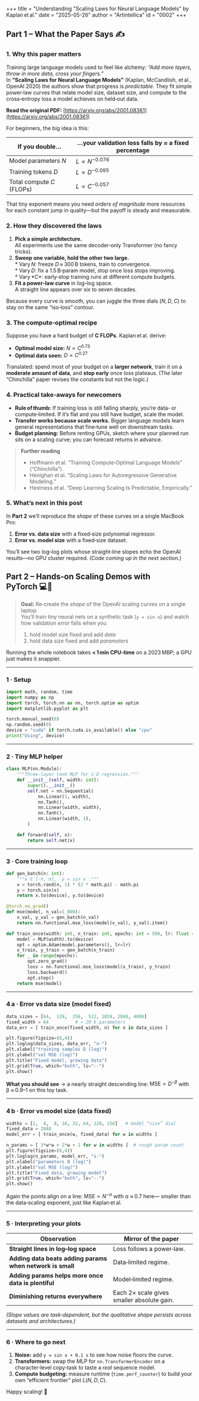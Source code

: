 +++
title = "Understanding \"Scaling Laws for Neural Language Models\" by Kaplan et al."
date = "2025-05-26"
author = "Artintellica"
id = "0002"
+++

## Part 1 – What the Paper Says ✍️

### 1. Why this paper matters

Training large language models used to feel like alchemy: _“Add more layers,
throw in more data, cross your fingers.”_  
In **“Scaling Laws for Neural Language Models”** (Kaplan, McCandlish, et al.,
OpenAI 2020) the authors show that progress is _predictable_. They fit simple
power‑law curves that relate model size, dataset size, and compute to the
cross‑entropy loss a model achieves on held‑out data.

**Read the original PDF:**
[https://arxiv.org/abs/2001.08361](https://arxiv.org/abs/2001.08361)

For beginners, the big idea is this:

| If you **double**…        | …your validation loss falls by ≈ a **fixed percentage** |
| ------------------------- | ------------------------------------------------------- |
| Model parameters *N*      | $L \propto N^{-0.076}$                                |
| Training tokens *D*       | $L \propto D^{-0.095}$                                |
| Total compute *C* (FLOPs) | $L \propto C^{-0.057}$                                |

That tiny exponent means you need _orders of magnitude_ more resources for each
constant jump in quality—but the payoff is steady and measurable.

### 2. How they discovered the laws

1. **Pick a simple architecture.**  
   All experiments use the same decoder‑only Transformer (no fancy tricks).
2. **Sweep one variable, hold the other two large.**  
   * Vary *N*: freeze *D* ≈ 300 B tokens, train to convergence.  
   * Vary *D*: fix a 1.5 B‑param model, stop once loss stops improving.  
   * Vary *C\*: early‑stop training runs at different compute budgets.
3. **Fit a power‑law curve** in log–log space.  
   A straight line appears over six to seven decades.

Because every curve is smooth, you can juggle the three dials (_N_, *D*, *C*) to
stay on the same “iso‑loss” contour.

### 3. The compute‑optimal recipe

Suppose you have a hard budget of **C FLOPs**. Kaplan et al. derive:

- **Optimal model size:** $N \propto C^{0.73}$
- **Optimal data seen:** $D \propto C^{0.27}$

Translated: spend most of your budget on a **larger network**, train it on a
**moderate amount of data**, and **stop early** once loss plateaus. (The later
“Chinchilla” paper revises the constants but not the logic.)

### 4. Practical take‑aways for newcomers

- **Rule of thumb:** If training loss is still falling sharply, you’re data‑ or
  compute‑limited. If it’s flat and you still have budget, scale the model.
- **Transfer works because scale works.** Bigger language models learn general
  representations that fine‑tune well on downstream tasks.
- **Budget planning:** Before renting GPUs, sketch where your planned run sits
  on a scaling curve; you can forecast returns in advance.

> **Further reading**
>
> - Hoffmann et al. “Training Compute‑Optimal Language Models” (“Chinchilla”).
> - Henighan et al. “Scaling Laws for Autoregressive Generative Modeling.”
> - Hestness et al. “Deep Learning Scaling Is Predictable, Empirically.”

### 5. What’s next in this post

In **Part 2** we’ll reproduce the _shape_ of these curves on a single MacBook
Pro:

1. **Error vs. data size** with a fixed‑size polynomial regressor.
2. **Error vs. model size** with a fixed‑size dataset.

You’ll see two log–log plots whose straight‑line slopes echo the OpenAI
results—no GPU cluster required. _(Code coming up in the next section.)_

## Part 2 – Hands‑on Scaling Demos with PyTorch 💻🐍

> **Goal:** Re‑create the _shape_ of the OpenAI scaling curves on a single
> laptop.  
> You’ll train tiny neural nets on a synthetic task (`y = sin x`) and watch how
> validation error falls when you
>
> 1. hold model size fixed and add _data_
> 2. hold data size fixed and add _parameters_

Running the whole notebook takes **< 1 min CPU‑time** on a 2023 MBP; a GPU just
makes it snappier.

---

### 1 · Setup

```python
import math, random, time
import numpy as np
import torch, torch.nn as nn, torch.optim as optim
import matplotlib.pyplot as plt

torch.manual_seed(0)
np.random.seed(0)
device = "cuda" if torch.cuda.is_available() else "cpu"
print("Using", device)
```

---

### 2 · Tiny MLP helper

```python
class MLP(nn.Module):
    """Three‑layer tanh MLP for 1‑D regression."""
    def __init__(self, width: int):
        super().__init__()
        self.net = nn.Sequential(
            nn.Linear(1, width),
            nn.Tanh(),
            nn.Linear(width, width),
            nn.Tanh(),
            nn.Linear(width, 1),
        )

    def forward(self, x):
        return self.net(x)
```

---

### 3 · Core training loop

```python
def gen_batch(n: int):
    """x ∈ [‑π, π],  y = sin x ."""
    x = torch.rand(n, 1) * (2 * math.pi) - math.pi
    y = torch.sin(x)
    return x.to(device), y.to(device)

@torch.no_grad()
def mse(model, n_val=1_000):
    x_val, y_val = gen_batch(n_val)
    return nn.functional.mse_loss(model(x_val), y_val).item()

def train_once(width: int, n_train: int, epochs: int = 500, lr: float = 1e‑2):
    model = MLP(width).to(device)
    opt = optim.Adam(model.parameters(), lr=lr)
    x_train, y_train = gen_batch(n_train)
    for _ in range(epochs):
        opt.zero_grad()
        loss = nn.functional.mse_loss(model(x_train), y_train)
        loss.backward()
        opt.step()
    return mse(model)
```

---

### 4 a · **Error vs data size** (model fixed)

```python
data_sizes = [64,  128,  256,  512, 1024, 2048, 4096]
fixed_width = 64          # ≈ 20 k parameters
data_err = [ train_once(fixed_width, n) for n in data_sizes ]

plt.figure(figsize=(6,4))
plt.loglog(data_sizes, data_err, "o-")
plt.xlabel("training samples D (log)")
plt.ylabel("val MSE (log)")
plt.title("Fixed model, growing data")
plt.grid(True, which="both", ls="--")
plt.show()
```

**What you should see** → a nearly straight descending line:
$\text{MSE} \propto D^{-β}$ with β ≈ 0.9–1 on this toy task.

---

### 4 b · **Error vs model size** (data fixed)

```python
widths = [2,  4,  8, 16, 32, 64, 128, 256]   # model “size” dial
fixed_data = 2048
model_err = [ train_once(w, fixed_data) for w in widths ]

n_params = [ 3*w*w + 2*w + 1 for w in widths ]  # rough param count
plt.figure(figsize=(6,4))
plt.loglog(n_params, model_err, "s-")
plt.xlabel("parameters N (log)")
plt.ylabel("val MSE (log)")
plt.title("Fixed data, growing model")
plt.grid(True, which="both", ls="--")
plt.show()
```

Again the points align on a line: $\text{MSE} \propto N^{-α}$ with α ≈ 0.7 here—
smaller than the data‑scaling exponent, just like Kaplan et al.

---

### 5 · Interpreting your plots

| Observation                                               | Mirror of the paper                        |
| --------------------------------------------------------- | ------------------------------------------ |
| **Straight lines in log–log space**                       | Loss follows a power‑law.                  |
| **Adding data beats adding params when network is small** | Data‑limited regime.                       |
| **Adding params helps more once data is plentiful**       | Model‑limited regime.                      |
| **Diminishing returns everywhere**                        | Each 2× scale gives smaller absolute gain. |

_(Slope values are task‑dependent, but the qualitative shape persists across
datasets and architectures.)_

---

### 6 · Where to go next

1. **Noise:** add `y = sin x + 0.1 ε` to see how noise floors the curve.
2. **Transformers:** swap the MLP for `nn.TransformerEncoder` on a
   character‑level copy‑task to taste a _real_ sequence model.
3. **Compute budgeting:** measure runtime (`time.perf_counter`) to build your
   own “efficient frontier” plot $L(N, D, C)$.

Happy scaling! 🚀
